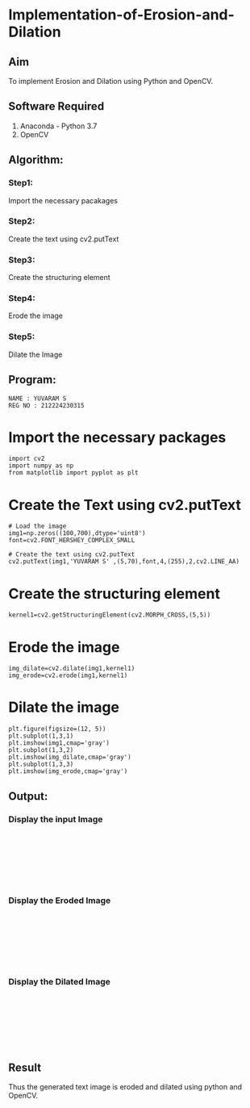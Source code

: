 # Implementation-of-Erosion-and-Dilation
## Aim
To implement Erosion and Dilation using Python and OpenCV.
## Software Required
1. Anaconda - Python 3.7
2. OpenCV
## Algorithm:
### Step1:
Import the necessary pacakages
<br>

### Step2:
Create the text using cv2.putText
<br>

### Step3:
Create the structuring element
<br>

### Step4:
Erode the image
<br>

### Step5:
Dilate the Image
<br>

 
## Program:
```
NAME : YUVARAM S
REG NO : 212224230315
```
# Import the necessary packages
```
import cv2
import numpy as np
from matplotlib import pyplot as plt
```
# Create the Text using cv2.putText
```
# Load the image
img1=np.zeros((100,700),dtype='uint8')
font=cv2.FONT_HERSHEY_COMPLEX_SMALL

# Create the text using cv2.putText
cv2.putText(img1,'YUVARAM S' ,(5,70),font,4,(255),2,cv2.LINE_AA)
```
# Create the structuring element
```
kernel1=cv2.getStructuringElement(cv2.MORPH_CROSS,(5,5))
```
# Erode the image
```
img_dilate=cv2.dilate(img1,kernel1)
img_erode=cv2.erode(img1,kernel1)
```
# Dilate the image
```
plt.figure(figsize=(12, 5))
plt.subplot(1,3,1)
plt.imshow(img1,cmap='gray')
plt.subplot(1,3,2)
plt.imshow(img_dilate,cmap='gray')
plt.subplot(1,3,3)
plt.imshow(img_erode,cmap='gray')
```
## Output:

### Display the input Image
<br>
<br>
<br>
<br>
<br>
<br>

### Display the Eroded Image
<br>
<br>
<br>
<br>
<br>
<br>

### Display the Dilated Image
<br>
<br>
<br>
<br>
<br>
<br>

## Result
Thus the generated text image is eroded and dilated using python and OpenCV.
